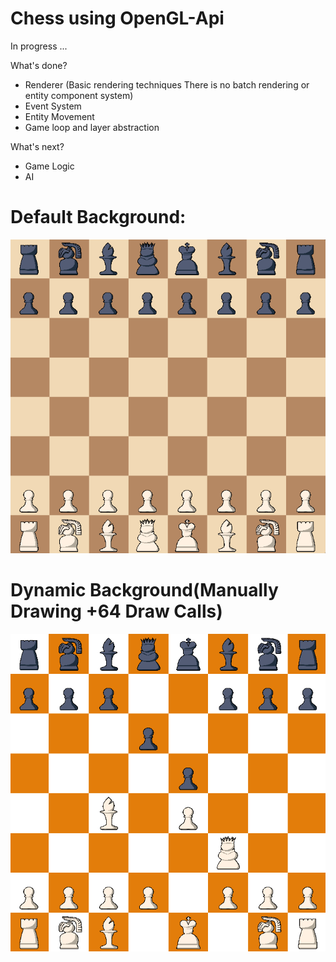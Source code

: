 # Chess using OpenGL-Api
 
In progress ...

What's done?
- Renderer (Basic rendering techniques There is no batch rendering or entity component system)
- Event System
- Entity Movement
- Game loop and layer abstraction 

What's next?
- Game Logic 
- AI

# Default Background:
![alt text](https://github.com/baselsaad/Chess-OpenGL/blob/main/Chess/Chess-Game/res/screenshots/Screenshot%202022-12-31%20145833.png)

# Dynamic Background(Manually Drawing +64 Draw Calls)
![alt text](https://github.com/baselsaad/Chess-OpenGL/blob/main/Chess/Chess-Game/res/screenshots/Screenshot%202022-12-31%20150142.png)
